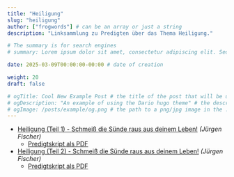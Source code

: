 ```yaml
---
title: "Heiligung"
slug: "heiligung"
author: ["frogwords"] # can be an array or just a string
description: "Linksammlung zu Predigten über das Thema Heiligung."

# The summary is for search engines
# summary: Lorem ipsum dolor sit amet, consectetur adipiscing elit. Sed neque elit, tristique placerat feugiat ac, facilisis vitae arcu. Proin eget egestas augue. Praesent ut sem nec arcu pellentesque aliquet. Duis dapibus diam vel metus tempus vulputate.

date: 2025-03-09T00:00:00-00:00 # date of creation

weight: 20
draft: false

# ogTitle: Cool New Example Post # the title of the post that will be used in the open graph meta tags
# ogDescription: "An example of using the Dario hugo theme" # the description of the post that will be used in the open graph meta tags
# ogImage: /posts/example/og.png # the path to a png/jpg image in the ./posts/example directory to use as the open graph image
---
```


- [Heiligung (Teil 1) - Schmeiß die Sünde raus aus deinem Leben!](https://youtu.be/CKO8Z70MNZk) _(Jürgen Fischer)_
  - [Predigtskript als PDF](https://www.frogwords.de/_media/heiligung_teil_1.pdf)
- [Heiligung (Teil 2) - Schmeiß die Sünde raus aus deinem Leben!](https://youtu.be/DsH4pGjChEY) _(Jürgen Fischer)_
  - [Predigtskript als PDF](https://www.frogwords.de/_media/heiligung_teil_2.pdf)